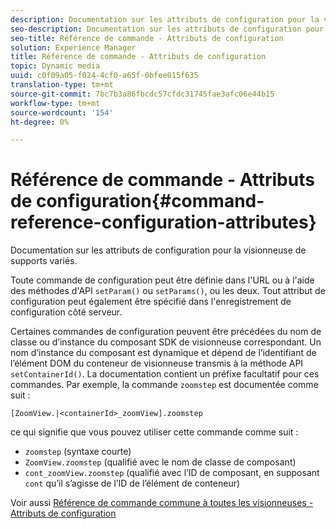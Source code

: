 ```yaml
---
description: Documentation sur les attributs de configuration pour la visionneuse de supports variés.
seo-description: Documentation sur les attributs de configuration pour la visionneuse de supports variés.
seo-title: Référence de commande - Attributs de configuration
solution: Experience Manager
title: Référence de commande - Attributs de configuration
topic: Dynamic media
uuid: c0f09a05-f024-4cf0-a65f-0bfee015f635
translation-type: tm+mt
source-git-commit: 7bc7b3a86fbcdc57cfdc31745fae3afc06e44b15
workflow-type: tm+mt
source-wordcount: '154'
ht-degree: 0%

---
```



# Référence de commande - Attributs de configuration{#command-reference-configuration-attributes}

Documentation sur les attributs de configuration pour la visionneuse de supports variés.

Toute commande de configuration peut être définie dans l&#39;URL ou à l&#39;aide des méthodes d&#39;API `setParam()` ou `setParams()`, ou les deux. Tout attribut de configuration peut également être spécifié dans l&#39;enregistrement de configuration côté serveur.

Certaines commandes de configuration peuvent être précédées du nom de classe ou d’instance du composant SDK de visionneuse correspondant. Un nom d’instance du composant est dynamique et dépend de l’identifiant de l’élément DOM du conteneur de visionneuse transmis à la méthode API `setContainerId()`. La documentation contient un préfixe facultatif pour ces commandes. Par exemple, la commande `zoomstep` est documentée comme suit :

`[ZoomView.|<containerId>_zoomView].zoomstep`

ce qui signifie que vous pouvez utiliser cette commande comme suit :

* `zoomstep` (syntaxe courte)
* `ZoomView.zoomstep` (qualifié avec le nom de classe de composant)
* `cont_zoomView.zoomstep` (qualifié avec l’ID de composant, en supposant  `cont` qu’il s’agisse de l’ID de l’élément de conteneur)

Voir aussi [Référence de commande commune à toutes les visionneuses - Attributs de configuration](../../../r-html5-viewer-20-cmdref-configattrib/r-html5-viewer-20-cmdref-configattrib.md#concept-850e0f2c49b949deb7cfbfd330d329bd)
